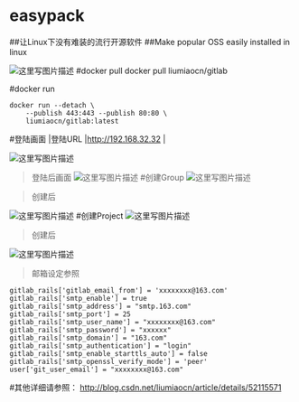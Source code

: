 # easypack
##让Linux下没有难装的流行开源软件
##Make popular OSS easily installed in linux


![这里写图片描述](http://img.blog.csdn.net/20160804065323615)
#docker pull
docker pull liumiaocn/gitlab

#docker run
```
docker run --detach \
    --publish 443:443 --publish 80:80 \  
    liumiaocn/gitlab:latest
```

#登陆画面
|登陆URL	|http://192.168.32.32	|

![这里写图片描述](http://img.blog.csdn.net/20160806170902357)
>登陆后画面
![这里写图片描述](http://img.blog.csdn.net/20160806171326062)
#创建Group
![这里写图片描述](http://img.blog.csdn.net/20160806171639360)

>创建后

![这里写图片描述](http://img.blog.csdn.net/20160806171657032)
#创建Project
![这里写图片描述](http://img.blog.csdn.net/20160806173032381)

>创建后

![这里写图片描述](http://img.blog.csdn.net/20160806173231702)

>邮箱设定参照
```
gitlab_rails['gitlab_email_from'] = 'xxxxxxxx@163.com'
gitlab_rails['smtp_enable'] = true
gitlab_rails['smtp_address'] = "smtp.163.com"
gitlab_rails['smtp_port'] = 25
gitlab_rails['smtp_user_name'] = "xxxxxxxx@163.com"
gitlab_rails['smtp_password'] = "xxxxxx"
gitlab_rails['smtp_domain'] = "163.com"
gitlab_rails['smtp_authentication'] = "login"
gitlab_rails['smtp_enable_starttls_auto'] = false
gitlab_rails['smtp_openssl_verify_mode'] = 'peer' 
user['git_user_email'] = "xxxxxxxx@163.com"
```

#其他详细请参照：
http://blog.csdn.net/liumiaocn/article/details/52115571
